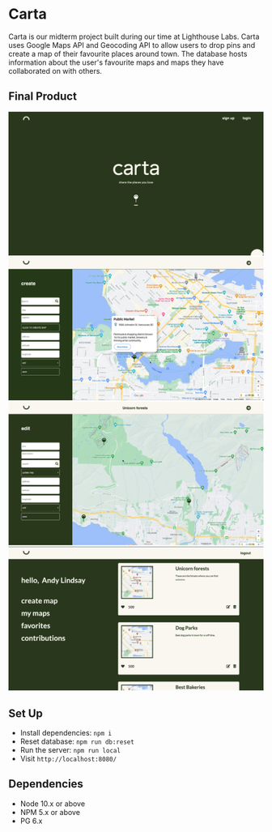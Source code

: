 # Carta
Carta is our midterm project built during our time at Lighthouse Labs. Carta uses Google Maps API and Geocoding API to allow users to drop pins and create a map of their favourite places around town. The database hosts information about the user's favourite maps and maps they have collaborated on with others.


## Final Product
!["Landing"](https://github.com/colinpoon/carta/blob/master/public/IMGS/display/Screen%20Shot%202021-12-07%20at%206.31.53%20PM.png?raw=true)
!["Create Custom Markers"](https://github.com/colinpoon/carta/blob/master/public/IMGS/display/carta-02.jpg?raw=true)
!["Edit"](https://github.com/colinpoon/carta/blob/master/public/IMGS/display/carta-01%20copy.jpg?raw=true)
!["User Profile"](https://github.com/colinpoon/carta/blob/master/public/IMGS/display/Screen%20Shot%202021-12-07%20at%206.32.41%20PM.png?raw=true)


## Set Up
* Install dependencies: `npm i`
* Reset database: `npm run db:reset`
* Run the server: `npm run local`
* Visit `http://localhost:8080/`


## Dependencies

- Node 10.x or above
- NPM 5.x or above
- PG 6.x
